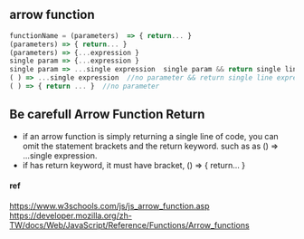 ## arrow function
```js
functionName = (parameters)  => { return... }
(parameters) => { return... }
(parameters) => {...expression }   
single param => {...expression }
single param => ...single expression  single param && return single line expression 
( ) => ...single expression  //no parameter && return single line expression 
( ) => { return ... }  //no parameter
```
## Be carefull Arrow Function Return
- if an arrow function is simply returning a single line of code, you can omit the statement brackets and the return keyword. such as as () => ...single expression.
- if has return keyword, it must have bracket, () => { return... }

#### ref
https://www.w3schools.com/js/js_arrow_function.asp \
https://developer.mozilla.org/zh-TW/docs/Web/JavaScript/Reference/Functions/Arrow_functions

